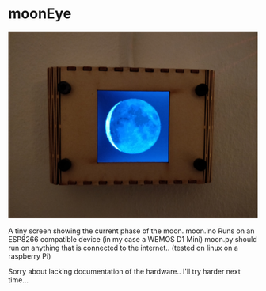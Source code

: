 # moonEye
![A horrible close-up of the lasercut box.. the pixels aren't that bad in real life](moonEye.jpg)

A tiny screen showing the current phase of the moon.
moon.ino Runs on an ESP8266 compatible device (in my case a WEMOS D1 Mini)
moon.py should run on anything that is connected to the internet.. (tested on linux on a raspberry Pi)


Sorry about lacking documentation of the hardware.. I'll try harder next time...